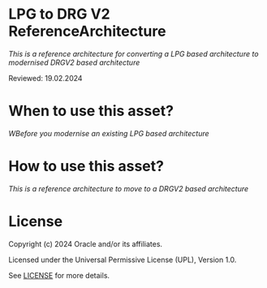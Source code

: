 # LPG to DRG V2 ReferenceArchitecture
 
*This is a reference architecture for converting a LPG based architecture to modernised DRGV2 based architecture*
 
Reviewed: 19.02.2024

# When to use this asset?
 
*WBefore you modernise an existing LPG based architecture*
 
# How to use this asset?
 
*This is a reference architecture to move to a DRGV2 based architecture*
 
# License

Copyright (c) 2024 Oracle and/or its affiliates.

Licensed under the Universal Permissive License (UPL), Version 1.0.

See [LICENSE](https://github.com/oracle-devrel/technology-engineering/blob/main/LICENSE) for more details.

